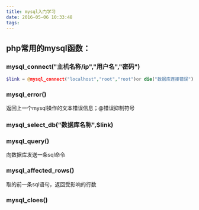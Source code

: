 ```yaml
---
title: mysql入门学习
date: 2016-05-06 10:33:48
tags:
---
```


## php常用的mysql函数：
### mysql_connect("主机名称/ip","用户名","密码")
```php
$link = @mysql_connect("localhost","root","root")or die("数据库连接错误").mysql_error();
```
### mysql_error()
返回上一个mysql操作的文本错误信息；@错误抑制符号

### mysql_select_db("数据库名称",$link)

### mysql_query()
向数据库发送一条sql命令

### mysql_affected_rows()
取的前一条sql语句，返回受影响的行数

### mysql_cloes()